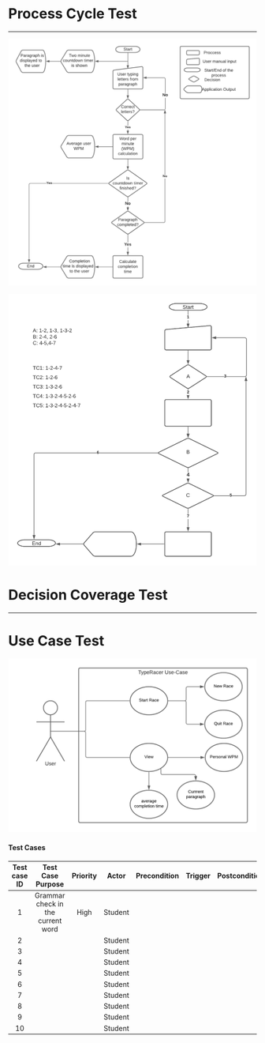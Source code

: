 # Process Cycle Test 
---
![alt text](/PCT.png)

![alt text](/PCT-2.png)

# Decision Coverage Test
---
# Use Case Test
![alt text](/UseCase.png)
#### Test Cases
|Test case ID|Test Case Purpose                     |Priority|Actor   |Precondition|Trigger|Postconditions|
|:----------:|:------------------------------------:|:------:|:------:|:----------:|:-----:|:------------:|
| 1          |Grammar check in the current word     |High    |Student |            |       |              |
| 2          |                 |        |Student |            |       |              |
| 3          |                 |        |Student |            |       |              |
| 4          |                 |        |Student |            |       |              |
| 5          |                 |        |Student |            |       |              |
| 6          |                 |        |Student |            |       |              |
| 7          |                 |        |Student |            |       |              |
| 8          |                 |        |Student |            |       |              |
| 9          |                 |        |Student |            |       |              |
| 10         |                 |        |Student |            |       |              |
